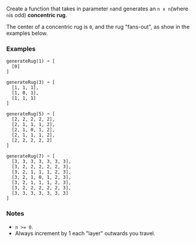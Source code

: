 Create a function that takes in parameter `n`and generates an `n x n`(where `n`is odd) **concentric rug**.

The center of a concentric rug is `0`, and the rug "fans-out", as show in the examples below.


### Examples ###
    generateRug(1) ➞ [
      [0]
    ]

    generateRug(3) ➞ [
      [1, 1, 1],
      [1, 0, 1],
      [1, 1, 1]
    ]

    generateRug(5) ➞ [
      [2, 2, 2, 2, 2],
      [2, 1, 1, 1, 2],
      [2, 1, 0, 1, 2],
      [2, 1, 1, 1, 2],
      [2, 2, 2, 2, 2]
    ]

    generateRug(7) ➞ [
      [3, 3, 3, 3, 3, 3, 3],
      [3, 2, 2, 2, 2, 2, 3],
      [3, 2, 1, 1, 1, 2, 3],
      [3, 2, 1, 0, 1, 2, 3],
      [3, 2, 1, 1, 1, 2, 3],
      [3, 2, 2, 2, 2, 2, 3],
      [3, 3, 3, 3, 3, 3, 3]
    ]


### Notes ###
*   `n >= 0`.
*   Always increment by 1 each "layer" outwards you travel.